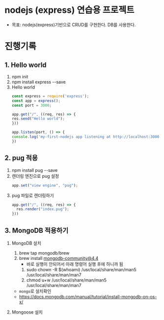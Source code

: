 # nodejs (express) 연습용 프로젝트
- 목표:  nodejs(express)기반으로 CRUD를 구현한다. DB를 사용한다.

# 진행기록
## 1. Hello world
1. npm init
2. npm install express --save
3. Hello world
    ```js
    const express = require('express');
    const app = express();
    const port = 3000;
    
    app.get("/", ((req, res) => {
    res.send("Hello world");
    }))
    
    app.listen(port, () => {
    console.log('my-first-nodejs app listening at http://localhost:3000')
    })
    ```
## 2. pug 적용
1. npm install pug --save
2. 렌더링 엔진으로 pug 설정
   ```js
   app.set("view engine", "pug");
   ```
3. pug 파일로 렌더링하기
   ```js
   app.get("/", ((req, res) => {
     res.render("index.pug");
   }))
   ```

## 3. MongoDB 적용하기
1. MongoDB 설치
   1. brew tap mongodb/brew
   2. brew install mongodb-community@4.4
      - 바로 실행이 안되어서 아래 명령어 실행 후에 하니까 됨
      1. sudo chown -R $(whoami) /usr/local/share/man/man5 /usr/local/share/man/man7
      2. chmod u+w /usr/local/share/man/man5 /usr/local/share/man/man7
   - `mongo`로 설치확인
   - https://docs.mongodb.com/manual/tutorial/install-mongodb-on-os-x/
   
2. Mongoose 설치
